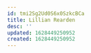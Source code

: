 ```yaml
---
id: tmi2Sg2Ud0S6x0SzkcBCa
title: Lillian Rearden
desc: ''
updated: 1628449250952
created: 1628449250952
---
```


